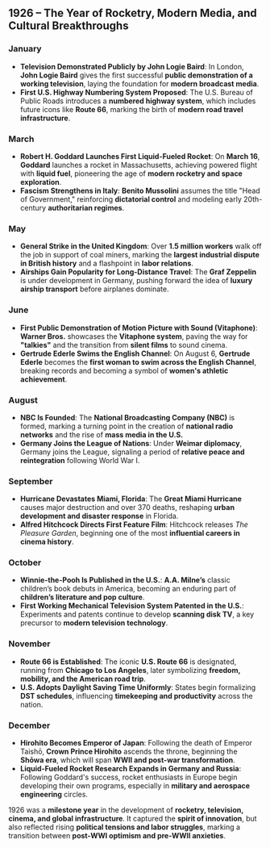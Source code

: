 ## **1926 – The Year of Rocketry, Modern Media, and Cultural Breakthroughs**

### **January**

* **Television Demonstrated Publicly by John Logie Baird**: In London, **John Logie Baird** gives the first successful **public demonstration of a working television**, laying the foundation for **modern broadcast media**.
* **First U.S. Highway Numbering System Proposed**: The U.S. Bureau of Public Roads introduces a **numbered highway system**, which includes future icons like **Route 66**, marking the birth of **modern road travel infrastructure**.

### **March**

* **Robert H. Goddard Launches First Liquid-Fueled Rocket**: On **March 16**, **Goddard** launches a rocket in Massachusetts, achieving powered flight with **liquid fuel**, pioneering the age of **modern rocketry and space exploration**.
* **Fascism Strengthens in Italy**: **Benito Mussolini** assumes the title "Head of Government," reinforcing **dictatorial control** and modeling early 20th-century **authoritarian regimes**.

### **May**

* **General Strike in the United Kingdom**: Over **1.5 million workers** walk off the job in support of coal miners, marking the **largest industrial dispute in British history** and a flashpoint in **labor relations**.
* **Airships Gain Popularity for Long-Distance Travel**: The **Graf Zeppelin** is under development in Germany, pushing forward the idea of **luxury airship transport** before airplanes dominate.

### **June**

* **First Public Demonstration of Motion Picture with Sound (Vitaphone)**: **Warner Bros.** showcases the **Vitaphone system**, paving the way for **"talkies"** and the transition from **silent films** to sound cinema.
* **Gertrude Ederle Swims the English Channel**: On August 6, **Gertrude Ederle** becomes the **first woman to swim across the English Channel**, breaking records and becoming a symbol of **women's athletic achievement**.

### **August**

* **NBC Is Founded**: The **National Broadcasting Company (NBC)** is formed, marking a turning point in the creation of **national radio networks** and the rise of **mass media in the U.S.**
* **Germany Joins the League of Nations**: Under **Weimar diplomacy**, Germany joins the League, signaling a period of **relative peace and reintegration** following World War I.

### **September**

* **Hurricane Devastates Miami, Florida**: The **Great Miami Hurricane** causes major destruction and over 370 deaths, reshaping **urban development and disaster response** in Florida.
* **Alfred Hitchcock Directs First Feature Film**: Hitchcock releases *The Pleasure Garden*, beginning one of the most **influential careers in cinema history**.

### **October**

* **Winnie-the-Pooh Is Published in the U.S.**: **A.A. Milne’s** classic children’s book debuts in America, becoming an enduring part of **children’s literature and pop culture**.
* **First Working Mechanical Television System Patented in the U.S.**: Experiments and patents continue to develop **scanning disk TV**, a key precursor to **modern television technology**.

### **November**

* **Route 66 is Established**: The iconic **U.S. Route 66** is designated, running from **Chicago to Los Angeles**, later symbolizing **freedom, mobility, and the American road trip**.
* **U.S. Adopts Daylight Saving Time Uniformly**: States begin formalizing **DST schedules**, influencing **timekeeping and productivity** across the nation.

### **December**

* **Hirohito Becomes Emperor of Japan**: Following the death of Emperor Taishō, **Crown Prince Hirohito** ascends the throne, beginning the **Shōwa era**, which will span **WWII and post-war transformation**.
* **Liquid-Fueled Rocket Research Expands in Germany and Russia**: Following Goddard's success, rocket enthusiasts in Europe begin developing their own programs, especially in **military and aerospace engineering** circles.

1926 was a **milestone year** in the development of **rocketry, television, cinema, and global infrastructure**. It captured the **spirit of innovation**, but also reflected rising **political tensions and labor struggles**, marking a transition between **post-WWI optimism and pre-WWII anxieties**.
